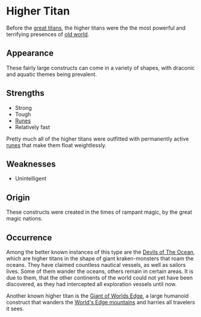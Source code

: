 # Higher Titan
Before the [great titans](#great-titan), the higher titans were the the most powerful and terrifying presences of [old world](../../world/world). 

## Appearance
These fairly large constructs can come in a variety of shapes, with draconic and aquatic themes being prevalent. 

## Strengths
* Strong
* Tough
* [Runes](../../magic/runes)
* Relatively fast

Pretty much all of the higher titans were outfitted with permanently active [runes](../../magic/runes) that make them float weightlessly. 

## Weaknesses
* Unintelligent

## Origin
These constructs were created in the times of rampant magic, by the great magic nations. 

## Occurrence
Among the better known instances of this type are the [Devils of The Ocean](), which are higher titans in the shape of giant kraken-monsters that roam the oceans. They have claimed countless nautical vessels, as well as sailors lives. Some of them wander the oceans, others remain in certain areas. It is due to them, that the other continents of the world could not yet have been discovered, as they had intercepted all exploration vessels until now. 

Another known higher titan is the [Giant of Worlds Edge](), a large humanoid construct that wanders the [World's Edge mountains]() and harries all travelers it sees. 